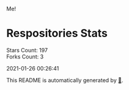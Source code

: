 Me!

# Respositories Stats
Stars Count: 197  
Forks Count: 3

2021-01-26 00:26:41  

This README is automatically generated by [🐰](https://github.com/rnitta/rnitta).
